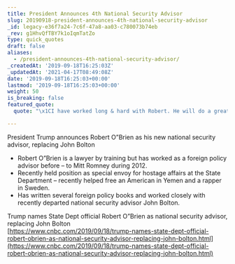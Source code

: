 ```yaml
---
title: President Announces 4th National Security Advisor
slug: 20190918-president-announces-4th-national-security-advisor
_id: legacy-e36f7a24-7c6f-47a8-aa03-c780073b74eb
_rev: g1HhvQfTBY7k1oIqmTatZo
type: quick_quotes
draft: false
aliases:
  - /president-announces-4th-national-security-advisor/
_createdAt: '2019-09-18T16:25:03Z'
_updatedAt: '2021-04-17T08:49:08Z'
date: '2019-09-18T16:25:03+00:00'
lastmod: '2019-09-18T16:25:03+00:00'
weight: 50
is_breaking: false
featured_quote:
  quote: "\x1CI have worked long & hard with Robert. He will do a great job!"

---
```

President Trump announces Robert O”Brien as his new national security advisor, replacing John Bolton

* Robert O”Brien is a lawyer by training but has worked as a foreign policy advisor before – to Mitt Romney during 2012.
* Recently held position as special envoy for hostage affairs at the State Department – recently helped free an American in Yemen and a rapper in Sweden.
* Has written several foreign policy books and worked closely with recently departed national security advisor John Bolton.

Trump names State Dept official Robert O”Brien as national security advisor, replacing John Bolton  
[https://www.cnbc.com/2019/09/18/trump-names-state-dept-official-robert-obrien-as-national-security-advisor-replacing-john-bolton.html](https://www.cnbc.com/2019/09/18/trump-names-state-dept-official-robert-obrien-as-national-security-advisor-replacing-john-bolton.html)